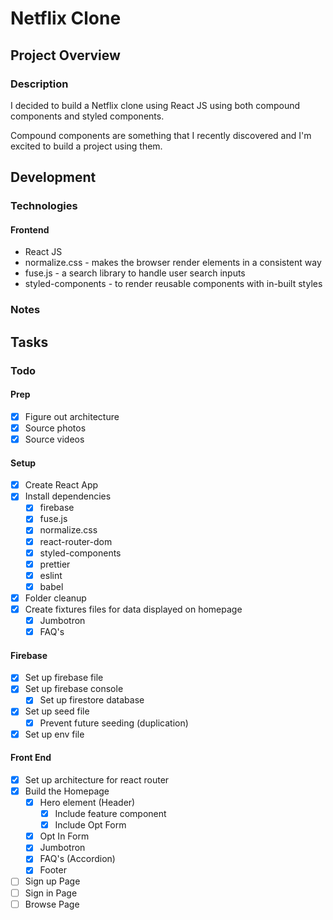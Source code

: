 # Netflix Clone

## Project Overview

### Description

I decided to build a Netflix clone using React JS using both compound components and styled components.

Compound components are something that I recently discovered and I'm excited to build a project using them.

## Development

### Technologies

#### Frontend

- React JS
- normalize.css - makes the browser render elements in a consistent way
- fuse.js - a search library to handle user search inputs
- styled-components - to render reusable components with in-built styles

### Notes

## Tasks

### Todo

#### Prep

- [x] Figure out architecture
- [x] Source photos
- [x] Source videos

#### Setup

- [x] Create React App
- [x] Install dependencies
  - [x] firebase
  - [x] fuse.js
  - [x] normalize.css
  - [x] react-router-dom
  - [x] styled-components
  - [x] prettier
  - [x] eslint
  - [x] babel
- [x] Folder cleanup
- [x] Create fixtures files for data displayed on homepage
  - [x] Jumbotron
  - [x] FAQ's

#### Firebase

- [x] Set up firebase file
- [x] Set up firebase console
  - [x] Set up firestore database
- [x] Set up seed file
  - [x] Prevent future seeding (duplication)
- [x] Set up env file

#### Front End

- [x] Set up architecture for react router
- [x] Build the Homepage
  - [x] Hero element (Header)
    - [x] Include feature component
    - [x] Include Opt Form
  - [x] Opt In Form
  - [x] Jumbotron
  - [x] FAQ's (Accordion)
  - [x] Footer
- [ ] Sign up Page
- [ ] Sign in Page
- [ ] Browse Page
